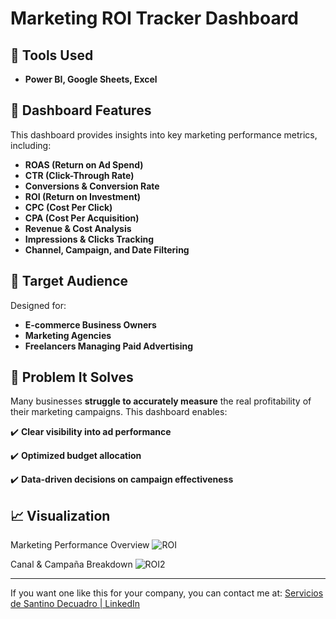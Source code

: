 # **Marketing ROI Tracker Dashboard**

## **🧠 Tools Used**

- **Power BI, Google Sheets, Excel**

## **📁 Dashboard Features**

This dashboard provides insights into key marketing performance metrics, including:

- **ROAS (Return on Ad Spend)**
- **CTR (Click-Through Rate)**
- **Conversions & Conversion Rate**
- **ROI (Return on Investment)**
- **CPC (Cost Per Click)**
- **CPA (Cost Per Acquisition)**
- **Revenue & Cost Analysis**
- **Impressions & Clicks Tracking**
- **Channel, Campaign, and Date Filtering**

## **🎯 Target Audience**

Designed for:

- **E-commerce Business Owners**
- **Marketing Agencies**
- **Freelancers Managing Paid Advertising**

## **🚀 Problem It Solves**

Many businesses **struggle to accurately measure** the real profitability of their marketing campaigns. This dashboard enables:

✔️ **Clear visibility into ad performance**

✔️ **Optimized budget allocation**

✔️ **Data-driven decisions on campaign effectiveness**

## **📈 Visualization**

Marketing Performance Overview
![ROI](https://github.com/user-attachments/assets/ae547c39-a491-48b8-925d-d3639cfa70c4)

Canal & Campaña Breakdown
![ROI2](https://github.com/user-attachments/assets/c6d6c6b5-0ded-48e9-80b2-745182312712)

---

If you want one like this for your company, you can contact me at: [Servicios de Santino Decuadro | LinkedIn](https://www.linkedin.com/services/page/99447a338370682409/)
